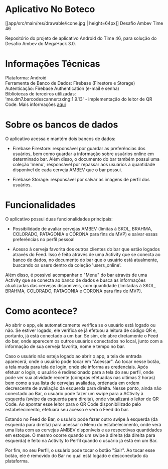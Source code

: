 # Aplicativo No Boteco
[[app/src/main/res/drawable/icone.jpg | height=64px]]
Desafio Ambev Time 46

Repositório do projeto de aplicativo Android do Time 46, para solução do Desafio Ambev do MegaHack 3.0.

# Informações Técnicas

Plataforma: Android  
Ferramenta de Banco de Dados: Firebase (Firestore e Storage)  
Autenticação: Firebase Authentication (e-mail e senha)  
Bibliotecas de terceiros utilizadas:  
'me.dm7.barcodescanner:zxing:1.9.13' - implementação do leitor de QR Code. Mais informações [aqui]( https://github.com/dm77/barcodescanner)

# Sobre os bancos de dados

O aplicativo acessa e mantém dois bancos de dados:  
- Firebase Firestore: responsável por guardar as preferências dos usuários, bem como guardar a informação sobre usuários online em determinado bar. Além disso, o documento do   bar também possui uma coleção 'menu', responsável por repassar aos usuários a quantidade disponível de cada cerveja AMBEV que o bar possui.  

- Firebase Storage: responsável por salvar as imagens de perfil dos usuários.  

# Funcionalidades

O aplicativo possui duas funcionalidades principais:  
- Possibilidade de avaliar cervejas AMBEV (limitas à SKOL, BRAHMA, COLORADO, PATAGONIA e CORONA para fins de MVP) e salvar essas preferências no perfil pessoal  

- Acesso à cerveja favorita dos outros clientes do bar que estão logados através do Feed. Isso é feito através de uma Activity que se conecta ao banco de dados, no documento do   bar que o usuário está atualmente, buscando os users dentro da coleção 'users_online'.   

Além disso, é possível acompanhar o "Menu" do bar através de uma Activity que se conecta ao banco de dados e busca as informações atualizadas das cervejas disponíveis, com   quantidade (limitadas à SKOL, BRAHMA, COLORADO, PATAGONIA e CORONA para fins de MVP).  

# Como acontece?

Ao abrir o app, ele automaticamente verifica se o usuário está logado ou não. Se estiver logado, ele verifica se já efetuou a leitura de código QR e, portanto, já está conectado a um bar. Se sim, ele abre diretamente o Feed do bar, onde aparecem os outros usuários conectados no local, junto com a informação de sua cerveja favorita, nome e tempo no bar.  

Caso o usuário não esteja logado ao abrir o app, a tela de entrada aparecerá, onde o usuário pode tocar em "Acessar". Ao tocar nesse botão, a tela muda para tela de login, onde ele informa as credenciais. Após efetuar o login, o usuário é redirecionado para a tela do seu perfil, onde pode ver sua atividade recente (compras efetuadas nas ultimas 2 horas) bem como a sua lista de cervejas avaliadas, ordenada em ordem decrescente de avaliação da esquerda para direita. Nesse ponto, ainda não conectado ao Bar, o usuário pode fazer um swipe para a ACtivity à esquerda (swipe da esquerda para direita), onde visualizará o leitor de QR Code. Ao apontar esse leitor para o QR Code disponibilizado pelo estabelecimento, efetuará seu acesso e verá o Feed do bar.

Estando no Feed do Bar, o usuário pode fazer outro swipe à esquerda (da esquerda para direita) para acessar o Menu do estabelecimento, onde verá uma lista com as cervejas AMBEV disponíveis e as respectivas quantidades em estoque. O mesmo ocorre quando um swipe à direita (da direita para esquerda) é feito na Activity to Perfil quando o usuário já está em um Bar.

Por fim, no seu Perfil, o usuário pode tocar o botão "Sair". Ao tocar esse botão, ele é removido do Bar no qual está logado e desconectado da plataforma.
